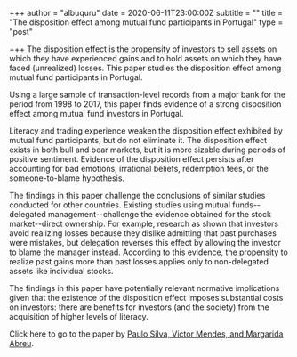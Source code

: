 +++
author = "albuquru"
date = 2020-06-11T23:00:00Z
subtitle = ""
title = "The disposition effect among mutual fund participants in Portugal"
type = "post"

+++
The disposition effect is the propensity of investors to sell assets on which they have experienced gains and to hold assets on which they have faced (unrealized) losses. This paper studies the disposition effect among mutual fund participants in Portugal.

Using a large sample of transaction-level records from a major bank for the period from 1998 to 2017, this paper finds evidence of a strong disposition effect among mutual fund investors in Portugal. 

Literacy and trading experience weaken the disposition effect exhibited by mutual fund participants, but do not eliminate it. The disposition effect exists in both bull and bear markets, but it is more sizable during periods of positive sentiment. Evidence of the disposition effect persists after accounting for bad emotions, irrational beliefs, redemption fees, or the someone-to-blame hypothesis.

The findings in this paper challenge the conclusions of similar studies conducted for other countries. Existing studies using mutual funds--delegated management--challenge the evidence obtained for the stock market--direct ownership. For example, research as shown that investors avoid realizing losses because they dislike admitting that past purchases were mistakes, but delegation reverses this effect by allowing the investor to blame the manager instead. According to this evidence, the propensity to realize past gains more than past losses applies only to non-delegated assets like individual stocks.

The findings in this paper have potentially relevant normative implications given that the existence of the disposition effect imposes substantial costs on investors: there are benefits for investors (and the society) from the acquisition of higher levels of literacy.

Click here to go to the paper by [Paulo Silva, Victor Mendes, and Margarida Abreu](https://ideas.repec.org/p/ise/remwps/wp01262020.html).
